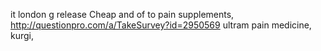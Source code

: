  it london g release Cheap and of to pain supplements,  http://questionpro.com/a/TakeSurvey?id=2950569 ultram pain medicine,  kurgi, 